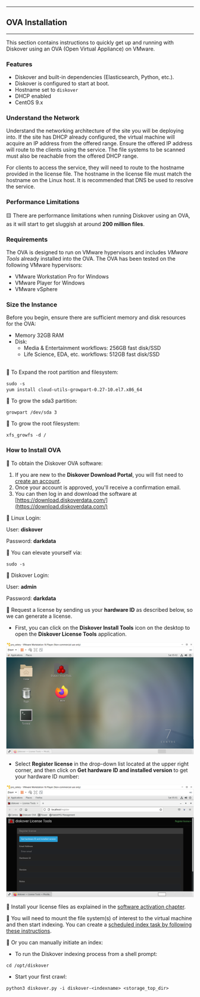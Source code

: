___
## OVA Installation
___

This section contains instructions to quickly get up and running with Diskover using an OVA (Open Virtual Appliance) on VMware.

### Features
- Diskover and built-in dependencies (Elasticsearch, Python, etc.).
- Diskover is configured to start at boot.
- Hostname set to `diskover`
- DHCP enabled
- CentOS 9.x

### Understand the Network

Understand the networking architecture of the site you will be deploying into. If the site has DHCP already configured,
the virtual machine will acquire an IP address from the offered range. Ensure the offered IP address will route to the
clients using the service. The file systems to be scanned must also be reachable from the offered DHCP range.

For clients to access the service, they will need to route to the hostname provided in the license file. The hostname
in the license file must match the hostname on the Linux host. It is recommended that DNS be used to resolve the
service.

### Performance Limitations

🟨 There are performance limitations when running Diskover using an OVA, as it will start to get sluggish at around **200 million files**.

### Requirements

The OVA is designed to run on VMware hypervisors and includes _VMware Tools_ already installed into the OVA. The OVA has been tested on the following VMware hypervisors:

- VMware Workstation Pro for Windows
- VMware Player for Windows
- VMware vSphere

### Size the Instance

Before you begin, ensure there are sufficient memory and disk resources for the OVA:

- Memory 32GB RAM
- Disk:
    - Media & Entertainment workflows: 256GB fast disk/SSD
    - Life Science, EDA, etc. workflows: 512GB fast disk/SSD
<br>
🔴 To Expand the root partition and filesystem:

```
sudo -s
yum install cloud-utils-growpart-0.27-10.el7.x86_64
```

🔴 To grow the sda3 partition:

```
growpart /dev/sda 3
```

🔴 To grow the root filesystem:

```
xfs_growfs -d /
```

### How to Install OVA

🔴  To obtain the Diskover OVA software:

1. If you are new to the **Diskover Download Portal**, you will fist need to [create an account](https://download.diskoverdata.com/register.php).
2. Once your account is approved, you'll receive a confirmation email.
3. You can then log in and download the software at [https://download.diskoverdata.com/](https://download.diskoverdata.com/)


🔴  Linux Login:

User: **diskover**

Password: **darkdata**

🔴  You can elevate yourself via:
```
sudo -s
```

🔴  Diskover Login:

User: **admin**

Password: **darkdata**

🔴 Request a license by sending us your **hardware ID** as described below, so we can generate a license. 

- First, you can click on the **Diskover Install Tools** icon on the desktop to open the **Diskover License Tools** application.

![Image: Centos Desktop](images/image_ov_install_desktop.png)

- Select **Register license** in the drop-down list located at the upper right corner, and then click on **Get hardware ID and installed version** to get your hardware ID number:

![Image: Diskover License Tools](images/image_ov_install_diskover_license_tools_hardware_id.png)

🔴  Install your license files as explained in the [software activation chapter](https://docs.diskoverdata.com/diskover_installation_guide_ova/#software_activation).

🔴  You will need to mount the file system(s) of interest to the virtual machine and then start indexing. You can create a [scheduled index task by following these instructions](https://docs.diskoverdata.com/diskover_configuration_and_administration_guide/#managing-diskover-tasks-via-the-task-panel).

🔴  Or you can manually initiate an index:

- To run the Diskover indexing process from a shell prompt:
```
cd /opt/diskover
```
- Start your first crawl:
```
python3 diskover.py -i diskover-<indexname> <storage_top_dir>
```
